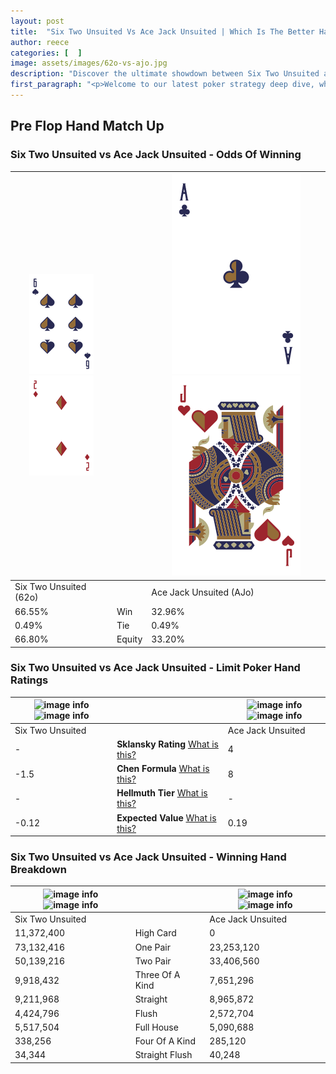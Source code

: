 ```yaml
---
layout: post
title:  "Six Two Unsuited Vs Ace Jack Unsuited | Which Is The Better Hand In Poker? A Complete Guide"
author: reece
categories: [  ]
image: assets/images/62o-vs-ajo.jpg
description: "Discover the ultimate showdown between Six Two Unsuited and Ace Jack Unsuited in poker! Uncover the odds, strategies, and scenarios where one hand triumphs over the other. Get ready to up your poker game with this thrilling analysis."
first_paragraph: "<p>Welcome to our latest poker strategy deep dive, where we're pitting two distinct hands against each other in a high-stakes showdown: Six Two Unsuited vs Ace Jack Unsuited.</p><p>In the dynamic world of poker, every decision counts, and knowing which hand holds the upper hand is key to your success at the table.</p><p>In this article, we'll dissect these two hands, explore the scenarios where one dominates the other, and equip you with the knowledge to make strategic choices that can tip the odds in your favor.</p><p>Get ready to unravel the intriguing dynamics of these poker hands and elevate your game to new heights.</p>"
---
```




[comment]: # (sp0)

## Pre Flop Hand Match Up

<div class="table hand-ratings" markdown="1"> 



### Six Two Unsuited vs Ace Jack Unsuited - Odds Of Winning


    
| ![image info](assets/images/hand1/6.png) ![image info](assets/images/hand1/2o.png) |  | ![image info](assets/images/hand2/A.png) ![image info](assets/images/hand2/Jo.png) |
| -------- | -------- | -------- |
| Six Two Unsuited (62o) |  | Ace Jack Unsuited (AJo) |
| 66.55% | Win | 32.96% |
| 0.49% | Tie | 0.49% |
| 66.80% | Equity | 33.20% |




[comment]: # (sp1)



### Six Two Unsuited vs Ace Jack Unsuited - Limit Poker Hand Ratings


    
| ![image info](https://www.riverpairs.com/assets/images/hand1/6.png) ![image info](https://www.riverpairs.com/assets/images/hand1/2o.png) |  | ![image info](https://www.riverpairs.com/assets/images/hand2/A.png) ![image info](https://www.riverpairs.com/assets/images/hand2/Jo.png) |
| -------- | -------- | -------- |
| Six Two Unsuited |  | Ace Jack Unsuited |
| - | **Sklansky Rating** [What is this?](/sklansky-rating-explained) | 4 |
| -1.5 | **Chen Formula** [What is this?](/chen-formula-explained) | 8 |
| - | **Hellmuth Tier** [What is this?](/Hellmuth-tier-explained) | - |
| -0.12 | **Expected Value** [What is this?](/expected-value-explained) | 0.19 |




[comment]: # (sp2)



### Six Two Unsuited vs Ace Jack Unsuited - Winning Hand Breakdown


    
| ![image info](https://www.riverpairs.com/assets/images/hand1/6.png) ![image info](https://www.riverpairs.com/assets/images/hand1/2o.png) |  | ![image info](https://www.riverpairs.com/assets/images/hand2/A.png) ![image info](https://www.riverpairs.com/assets/images/hand2/Jo.png) |
| -------- | -------- | -------- |
| Six Two Unsuited |  | Ace Jack Unsuited |
| 11,372,400 | High Card | 0 |
| 73,132,416 | One Pair | 23,253,120 |
| 50,139,216 | Two Pair | 33,406,560 |
| 9,918,432 | Three Of A Kind | 7,651,296 |
| 9,211,968 | Straight | 8,965,872 |
| 4,424,796 | Flush | 2,572,704 |
| 5,517,504 | Full House | 5,090,688 |
| 338,256 | Four Of A Kind | 285,120 |
| 34,344 | Straight Flush | 40,248 |




[comment]: # (sp3)



</div>

[comment]: # (sp4)



[comment]: # (sp5)


